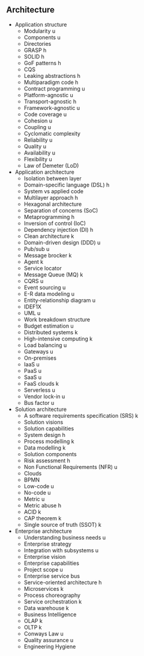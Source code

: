 ## Architecture

- Application structure
  - Modularity u
  - Components u
  - Directories
  - GRASP h
  - SOLID h
  - GoF patterns h
  - CQS
  - Leaking abstractions h
  - Multiparadigm code h
  - Contract programming u
  - Platform-agnostic u
  - Transport-agnostic h
  - Framework-agnostic u
  - Code coverage u
  - Cohesion u
  - Coupling u
  - Cyclomatic complexity
  - Reliability u
  - Quality u
  - Availability u
  - Flexibility u
  - Law of Demeter (LoD)
- Application architecture
  - Isolation between layer
  - Domain-specific language (DSL) h
  - System vs applied code
  - Multilayer approach h
  - Hexagonal architecture
  - Separation of concerns (SoC)
  - Metaprogramming h
  - Inversion of control (IoC)
  - Dependency injection (DI) h
  - Clean architecture k
  - Domain-driven design (DDD) u
  - Pub/sub u
  - Message brocker k
  - Agent k
  - Service locator
  - Message Queue (MQ) k
  - CQRS u
  - Event sourcing u
  - E-R data modeling u
  - Entity-relationship diagram u
  - IDEF1X
  - UML u
  - Work breakdown structure
  - Budget estimation u
  - Distributed systems k
  - High-intensive computing k
  - Load balancing u
  - Gateways u
  - On-premises
  - IaaS u
  - PaaS u
  - SaaS u
  - FaaS clouds k
  - Serverless u
  - Vendor lock-in u
  - Bus factor u
- Solution architecture
  - A software requirements specification (SRS) k
  - Solution visions
  - Solution capabilities
  - System design h
  - Process modelling k
  - Data modelling k
  - Solution components
  - Risk assessment h
  - Non Functional Requirements (NFR) u
  - Clouds
  - BPMN
  - Low-code u
  - No-code u
  - Metric u
  - Metric abuse h
  - ACID k
  - CAP theorem k
  - Single source of truth (SSOT) k
- Enterprise architecture
  - Understanding business needs u
  - Enterprise strategy
  - Integration with subsystems u
  - Enterprise vision
  - Enterprise capabilities
  - Project scope u
  - Enterprise service bus
  - Service-oriented architecture h
  - Microservices k
  - Process choreography
  - Service orchestration k
  - Data warehouse k
  - Business Intelligence
  - OLAP k
  - OLTP k
  - Conways Law u
  - Quality assurance u
  - Engineering Hygiene
